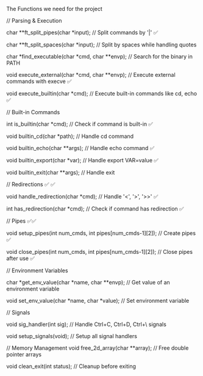 The Functions we need for the project 

// Parsing & Execution

char	**ft_split_pipes(char *input);         // Split commands by '|'  ✅

char	**ft_split_spaces(char *input);        // Split by spaces while handling quotes

char	*find_executable(char *cmd, char **envp);  // Search for the binary in PATH

void	execute_external(char *cmd, char **envp);  // Execute external commands with execve  ✅

void	execute_builtin(char *cmd);           // Execute built-in commands like cd, echo   ✅


// Built-in Commands

int	is_builtin(char *cmd);                  // Check if command is built-in ✅

void	builtin_cd(char *path);               // Handle cd command

void	builtin_echo(char **args);            // Handle echo command ✅

void	builtin_export(char *var);            // Handle export VAR=value ✅

void	builtin_exit(char **args);            // Handle exit


// Redirections  ✅ ✅

void	handle_redirection(char *cmd);        // Handle '<', '>', '>>'    ✅

int	has_redirection(char *cmd);            // Check if command has redirection  ✅


// Pipes ✅✅

void	setup_pipes(int num_cmds, int pipes[num_cmds-1][2]);  // Create pipes ✅

void	close_pipes(int num_cmds, int pipes[num_cmds-1][2]); // Close pipes after use ✅


// Environment Variables

char	*get_env_value(char *name, char **envp); // Get value of an environment variable

void	set_env_value(char *name, char *value); // Set environment variable


// Signals

void	sig_handler(int sig);                 // Handle Ctrl+C, Ctrl+D, Ctrl+\ signals

void	setup_signals(void);                  // Setup all signal handlers


// Memory Management
void	free_2d_array(char **array);          // Free double pointer arrays

void	clean_exit(int status);               // Cleanup before exiting
